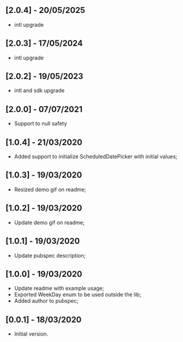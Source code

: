 ## [2.0.4] - 20/05/2025

- intl upgrade

## [2.0.3] - 17/05/2024

- intl upgrade

## [2.0.2] - 19/05/2023

- intl and sdk upgrade

## [2.0.0] - 07/07/2021

- Support to null safety

## [1.0.4] - 21/03/2020

- Added support to initialize ScheduledDatePicker with initial values;

## [1.0.3] - 19/03/2020

- Resized demo gif on readme;

## [1.0.2] - 19/03/2020

- Update demo gif on readme;

## [1.0.1] - 19/03/2020

- Update pubspec description;

## [1.0.0] - 19/03/2020

- Update readme with example usage;
- Exported WeekDay enum to be used outside the lib;
- Added author to pubspec;

## [0.0.1] - 18/03/2020

- Initial version.
